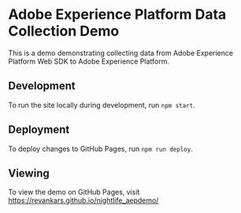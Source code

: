 # Adobe Experience Platform Data Collection Demo

This is a demo demonstrating collecting data from Adobe Experience Platform Web SDK to Adobe Experience Platform.

## Development

To run the site locally during development, run `npm start`.

## Deployment

To deploy changes to GitHub Pages, run `npm run deploy`.

## Viewing

To view the demo on GitHub Pages, visit https://revankars.github.io/nightlife_aepdemo/
